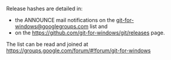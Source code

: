 Release hashes are detailed in:
*  the ANNOUNCE mail notifications on the <git-for-windows@googlegroups.com> list and
*  on the https://github.com/git-for-windows/git/releases page. 

The list can be read and joined at https://groups.google.com/forum/#!forum/git-for-windows